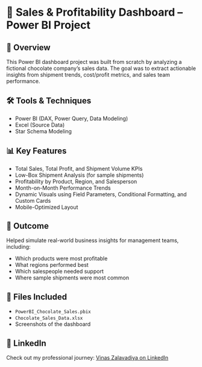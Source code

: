# 🍫 Sales & Profitability Dashboard – Power BI Project

## 📌 Overview
This Power BI dashboard project was built from scratch by analyzing a fictional chocolate company’s sales data. The goal was to extract actionable insights from shipment trends, cost/profit metrics, and sales team performance.

## 🛠 Tools & Techniques
- Power BI (DAX, Power Query, Data Modeling)
- Excel (Source Data)
- Star Schema Modeling

## 📊 Key Features
- Total Sales, Total Profit, and Shipment Volume KPIs
- Low-Box Shipment Analysis (for sample shipments)
- Profitability by Product, Region, and Salesperson
- Month-on-Month Performance Trends
- Dynamic Visuals using Field Parameters, Conditional Formatting, and Custom Cards
- Mobile-Optimized Layout

## 🚀 Outcome
Helped simulate real-world business insights for management teams, including:
- Which products were most profitable
- What regions performed best
- Which salespeople needed support
- Where sample shipments were most common

## 📁 Files Included
- `PowerBI_Chocolate_Sales.pbix`
- `Chocolate_Sales_Data.xlsx`
- Screenshots of the dashboard

## 📎 LinkedIn
Check out my professional journey: [Vinas Zalavadiya on LinkedIn](https://www.linkedin.com/in/vinas-zalavadiya-3b341a221/)

